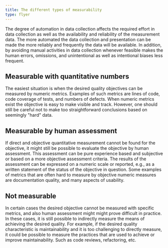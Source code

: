 ```yaml
---
title: The different types of measurability
type: flyer
---
```

The degree of automation in data collection affects the required effort in data collection as well as the availability and reliability of the measurement data. The more automated the data collection and presentation can be made the more reliably and frequently the data will be available. In addition, by avoiding manual activities in data collection whenever feasible makes the human errors, omissions, and unintentional as well as intentional biases less frequent.

## Measurable with quantitative numbers
The easiest situation is when the desired quality objectives can be measured by numeric metrics. Examples of such metrics are lines of code, code coverage of tests, and numbers of defects. When numeric metrics exist the objective is easy to make visible and track. However, one should still be careful not to make too straightforward conclusions based on seemingly "hard" data.

## Measurable by human assessment
If direct and objective quantitative measurement cannot be found for the objective, it might still be possible to evaluate the objective by human assessment. This assessment can be pure experience based and subjective or based on a more objective assessment criteria. The results of the assessment can be expressed on a numeric scale or reported, e.g., as a written statement of the status of the objective in question. Some examples of metrics that are often hard to measure by objective numeric measures are documentation quality, and many aspects of usability.

## Not measurable
In certain cases the desired objective cannot be measured with specific metrics, and also human assessment might might prove difficult in practice. In these cases, it is still possible to indirectly measure the means of achieving the desired quality. For example, if the desired quality characteristic is maintainability and it is too challenging to directly measure, it could be possible to measure the practices that are used to achieve or improve maintainability. Such as code reviews, refactoring, etc.
